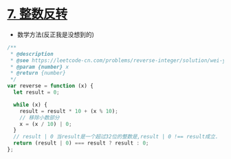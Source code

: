 # [7. 整数反转](https://leetcode-cn.com/problems/reverse-integer/)

- 数学方法(反正我是没想到的)

```javascript
/**
 * @description
 * @see https://leetcode-cn.com/problems/reverse-integer/solution/wei-yun-suan-ji-jian-jie-fa-by-ijzqardmbd/
 * @param {number} x
 * @return {number}
 */
var reverse = function (x) {
  let result = 0;

  while (x) {
    result = result * 10 + (x % 10);
    // 移除小数部分
    x = (x / 10) | 0;
  }
  // result | 0 当result是一个超过32位的整数是,result | 0 !== result成立.
  return (result | 0) === result ? result : 0;
};
```

